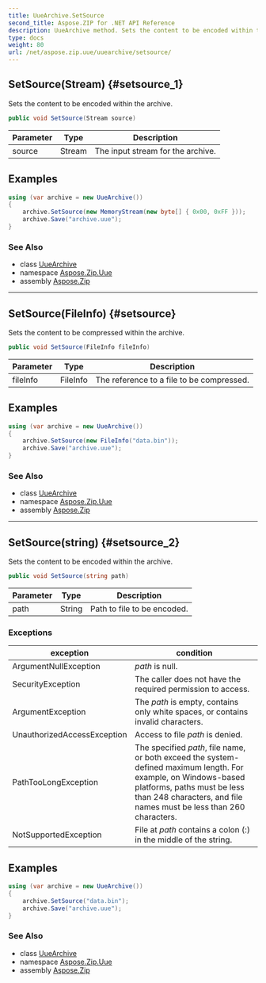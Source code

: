 ```yaml
---
title: UueArchive.SetSource
second_title: Aspose.ZIP for .NET API Reference
description: UueArchive method. Sets the content to be encoded within the archive
type: docs
weight: 80
url: /net/aspose.zip.uue/uuearchive/setsource/
---
```

## SetSource(Stream) {#setsource_1}

Sets the content to be encoded within the archive.

```csharp
public void SetSource(Stream source)
```

| Parameter | Type | Description |
| --- | --- | --- |
| source | Stream | The input stream for the archive. |

## Examples

```csharp
using (var archive = new UueArchive()) 
{
    archive.SetSource(new MemoryStream(new byte[] { 0x00, 0xFF }));
    archive.Save("archive.uue");
}
```

### See Also

* class [UueArchive](../)
* namespace [Aspose.Zip.Uue](../../uuearchive/)
* assembly [Aspose.Zip](../../../)

---

## SetSource(FileInfo) {#setsource}

Sets the content to be compressed within the archive.

```csharp
public void SetSource(FileInfo fileInfo)
```

| Parameter | Type | Description |
| --- | --- | --- |
| fileInfo | FileInfo | The reference to a file to be compressed. |

## Examples

```csharp
using (var archive = new UueArchive()) 
{
    archive.SetSource(new FileInfo("data.bin"));
    archive.Save("archive.uue");
}
```

### See Also

* class [UueArchive](../)
* namespace [Aspose.Zip.Uue](../../uuearchive/)
* assembly [Aspose.Zip](../../../)

---

## SetSource(string) {#setsource_2}

Sets the content to be encoded within the archive.

```csharp
public void SetSource(string path)
```

| Parameter | Type | Description |
| --- | --- | --- |
| path | String | Path to file to be encoded. |

### Exceptions

| exception | condition |
| --- | --- |
| ArgumentNullException | *path* is null. |
| SecurityException | The caller does not have the required permission to access. |
| ArgumentException | The *path* is empty, contains only white spaces, or contains invalid characters. |
| UnauthorizedAccessException | Access to file *path* is denied. |
| PathTooLongException | The specified *path*, file name, or both exceed the system-defined maximum length. For example, on Windows-based platforms, paths must be less than 248 characters, and file names must be less than 260 characters. |
| NotSupportedException | File at *path* contains a colon (:) in the middle of the string. |

## Examples

```csharp
using (var archive = new UueArchive()) 
{
    archive.SetSource("data.bin");
    archive.Save("archive.uue");
}
```

### See Also

* class [UueArchive](../)
* namespace [Aspose.Zip.Uue](../../uuearchive/)
* assembly [Aspose.Zip](../../../)



